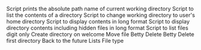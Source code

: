 Script prints the absolute path name of current working directory
Script to list the contents of a directory
Script to change working directory to user's home directory
Script to display contents in long format
Script to display directory contents including hidden files in long format
Script to list files digit only
Create directory on welcome
Move file Betty
Delete Betty
Delete first directory
Back to the future
Lists
File type
